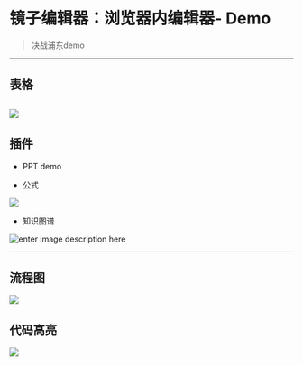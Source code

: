 
# 镜子编辑器：浏览器内编辑器- Demo


> 决战浦东demo

-----

## 表格

![](http://i.imgur.com/whaQ2s7.png)
-----

## 插件

- PPT demo

- 公式

![](http://i.imgur.com/w5lplKl.png)

- 知识图谱

![enter image description here](http://i.imgur.com/TqJcs7p.png)


-----

## 流程图

![](http://i.imgur.com/nsqAB4R.png)

## 代码高亮
![](http://i.imgur.com/ExPiFQ2.png)
